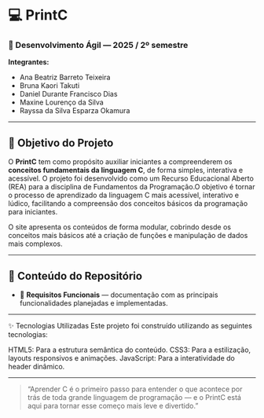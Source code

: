 # 💻 PrintC

### 🧩 Desenvolvimento Ágil — 2025 / 2º semestre

**Integrantes:**

* Ana Beatriz Barreto Teixeira
* Bruna Kaori Takuti
* Daniel Durante Francisco Dias
* Maxine Lourenço da Silva
* Rayssa da Silva Esparza Okamura

---

## 🎯 Objetivo do Projeto

O **PrintC** tem como propósito auxiliar iniciantes a compreenderem os **conceitos fundamentais da linguagem C**, de forma simples, interativa e acessível.
O projeto foi desenvolvido como um Recurso Educacional Aberto (REA) para a disciplina de Fundamentos da Programação.O objetivo é tornar o processo de aprendizado da linguagem C mais acessível, interativo e lúdico, facilitando a compreensão dos conceitos básicos da programação para iniciantes.

O site apresenta os conteúdos de forma modular, cobrindo desde os conceitos mais básicos até a criação de funções e manipulação de dados mais complexos.

---

## 📂 Conteúdo do Repositório

* 📘 **Requisitos Funcionais** — documentação com as principais funcionalidades planejadas e implementadas.
---

✨ Tecnologias Utilizadas
Este projeto foi construído utilizando as seguintes tecnologias:

HTML5: Para a estrutura semântica do conteúdo.
CSS3: Para a estilização, layouts responsivos e animações.
JavaScript: Para a interatividade do header dinâmico.

---

> “Aprender C é o primeiro passo para entender o que acontece por trás de toda grande linguagem de programação — e o PrintC está aqui para tornar esse começo mais leve e divertido.”
